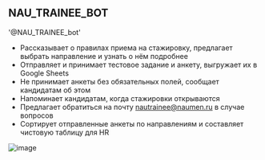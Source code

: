 ## NAU_TRAINEE_BOT  
  
  
'@NAU_TRAINEE_bot'  


- Рассказывает о правилах приема на стажировку, предлагает выбрать направление и узнать о нём подробнее
- Отправляет и принимает тестовое задание и анкету, выгружает их в Google Sheets
- Не принимает анкеты без обязательных полей, сообщает кандидатам об этом
- Напоминает кандидатам, когда стажировки открываются
- Предлагает обратиться на почту nautrainee@naumen.ru в случае вопросов
- Сортирует отправленные анкеты по направлениям и составляет чистовую таблицу для HR

![image](https://user-images.githubusercontent.com/43697696/115986926-6496bd80-a5bb-11eb-98b3-02c9cc13f2d6.png)
